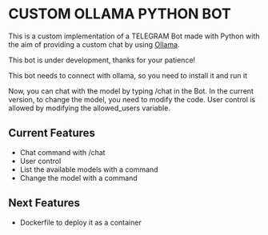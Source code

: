 # CUSTOM OLLAMA PYTHON BOT

This is a custom implementation of a TELEGRAM Bot made with Python with the aim of providing a custom chat by using [Ollama](https://github.com/ollama/ollama). 

This bot is under development, thanks for your patience!

This bot needs to connect with ollama, so you need to install it and run it

Now, you can chat with the model by typing /chat in the Bot. In the current version, to change the model, you need to modify the code. User control is allowed by modifying the allowed_users variable.

## Current Features
- Chat command with /chat
- User control
- List the available models with a command
- Change the model with a command

## Next Features
- Dockerfile to deploy it as a container
